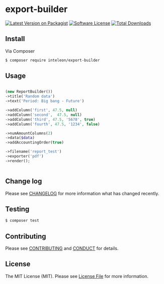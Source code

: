 # export-builder

[![Latest Version on Packagist][ico-version]][link-packagist]
[![Software License][ico-license]](LICENSE.md)
[![Total Downloads][ico-downloads]][link-downloads]


## Install

Via Composer

``` bash
$ composer require inteleon/export-builder
```

## Usage

``` php

(new ReportBuilder())
->title('Random data')
->text('Period: Big bang - Future')

->addColumn('first', 47.5, null)
->addColumn('second',  47.5, null)
->addColumn('third', 47.5, '5678', true)
->addColumn('fourth', 47.5, '1234', false)

->numAmountColumns(2)
->data($data)
->addAccountingOrder(true)

->filename('report_test')
->exporter('pdf')
->render();
    
```

## Change log

Please see [CHANGELOG](CHANGELOG.md) for more information what has changed recently.

## Testing

``` bash
$ composer test
```

## Contributing

Please see [CONTRIBUTING](CONTRIBUTING.md) and [CONDUCT](CONDUCT.md) for details.

## License

The MIT License (MIT). Please see [License File](LICENSE.md) for more information.

[ico-version]: https://img.shields.io/packagist/v/inteleon/export-builder.svg?style=flat-square
[ico-license]: https://img.shields.io/badge/license-MIT-brightgreen.svg?style=flat-square
[ico-travis]: https://img.shields.io/travis/inteleon/export-builder/master.svg?style=flat-square
[ico-scrutinizer]: https://img.shields.io/scrutinizer/coverage/g/inteleon/export-builder.svg?style=flat-square
[ico-code-quality]: https://img.shields.io/scrutinizer/g/inteleon/export-builder.svg?style=flat-square
[ico-downloads]: https://img.shields.io/packagist/dt/inteleon/export-builder.svg?style=flat-square

[link-packagist]: https://packagist.org/packages/inteleon/export-builder
[link-travis]: https://travis-ci.org/inteleon/export-builder
[link-scrutinizer]: https://scrutinizer-ci.com/g/inteleon/export-builder/code-structure
[link-code-quality]: https://scrutinizer-ci.com/g/inteleon/export-builder
[link-downloads]: https://packagist.org/packages/inteleon/export-builder
[link-author]: https://github.com/:author_username
[link-contributors]: ../../contributors
